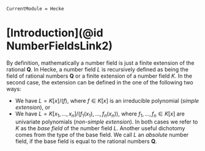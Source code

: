```@meta
CurrentModule = Hecke
```

# [Introduction](@id NumberFieldsLink2)

By definition, mathematically a number field is just a finite extension of the rational $\mathbf{Q}$.
In Hecke, a number field $L$ is recursively defined as being the field of rational numbers $\mathbf{Q}$ or
a finite extension of a number field $K$. In the second case, the extension
can be defined in the one of the following two ways:
 - We have $L = K[x]/(f)$, where $f \in K[x]$ is an irreducible polynomial (*simple extension*), or
 - We have $L = K[x_1,\dotsc,x_n]/(f_1(x_1),\dotsc,f_n(x_n))$, where $f_1,\dotsc,f_n \in K[x]$
   are univariate polynomials (*non-simple extension*).
In both cases we refer to $K$ as the *base field* of the number field $L$.
Another useful dichotomy comes from the type of the base field.
We call $L$ an *absolute* number field, if the base field is equal to the rational numbers $\mathbf{Q}$.
